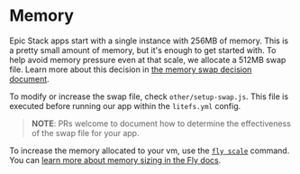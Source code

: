 # Memory

Epic Stack apps start with a single instance with 256MB of memory. This is a
pretty small amount of memory, but it's enough to get started with. To help
avoid memory pressure even at that scale, we allocate a 512MB swap file. Learn
more about this decision in
[the memory swap decision document](decisions/010-memory-swap.md).

To modify or increase the swap file, check `other/setup-swap.js`. This file is
executed before running our app within the `litefs.yml` config.

> **NOTE**: PRs welcome to document how to determine the effectiveness of the
> swap file for your app.

To increase the memory allocated to your vm, use the
[`fly scale`](https://fly.io/docs/flyctl/scale-memory/) command. You can
[learn more about memory sizing in the Fly docs](https://fly.io/docs/machines/guides-examples/machine-sizing).
